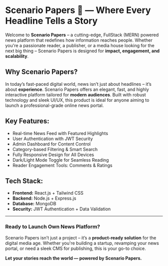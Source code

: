 # Scenario Papers 📰 — Where Every Headline Tells a Story

Welcome to **Scenario Papers** – a cutting-edge, FullStack (MERN) powered news platform that redefines how information reaches people. Whether you're a passionate reader, a publisher, or a media house looking for the next big thing – Scenario Papers is designed for **impact, engagement, and scalability**.

## Why Scenario Papers?

In today’s fast-paced digital world, news isn’t just about headlines – it’s about **experience**. Scenario Papers offers an elegant, fast, and highly interactive platform tailored for **modern audiences**. Built with robust technology and sleek UI/UX, this product is ideal for anyone aiming to launch a professional-grade online news portal.

## Key Features:
- Real-time News Feed with Featured Highlights
- User Authentication with JWT Security
- Admin Dashboard for Content Control
- Category-based Filtering & Smart Search
- Fully Responsive Design for All Devices
- Dark/Light Mode Toggle for Seamless Reading
- Reader Engagement Tools: Comments & Ratings

## Tech Stack:
- **Frontend:** React.js + Tailwind CSS
- **Backend:** Node.js + Express.js
- **Database:** MongoDB
- **Security:** JWT Authentication + Data Validation

---

### Ready to Launch Own News Platform?

Scenario Papers isn’t just a project – it’s a **product-ready solution** for the digital media age. Whether you're building a startup, revamping your news portal, or need a sleek CMS for publishing, this is your go-to choice.

**Let your stories reach the world — powered by Scenario Papers.**  
